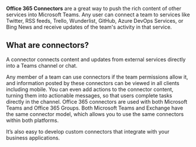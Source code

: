 **Office 365 Connectors** are a great way to push the rich content of other services into Microsoft Teams. Any user can connect a team to services like Twitter, RSS feeds, Trello, Wunderlist, GitHub, Azure DevOps Services, or Bing News and receive updates of the team's activity in that service.

## What are connectors?

A connector connects content and updates from external services directly into a Teams channel or chat.

Any member of a team can use connectors if the team permissions allow it, and information posted by these connectors can be viewed in all clients including mobile. You can even add actions to the connector content, turning them into actionable messages, so that users complete tasks directly in the channel. Office 365 connectors are used with both Microsoft Teams and Office 365 Groups. Both Microsoft Teams and Exchange have the same connector model, which allows you to use the same connectors within both platforms.

It’s also easy to develop custom connectors that integrate with your business applications.

